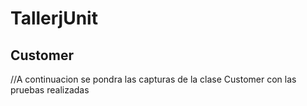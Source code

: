# TallerjUnit

## Customer

//A continuacion se pondra las capturas de la clase Customer con las pruebas realizadas 
